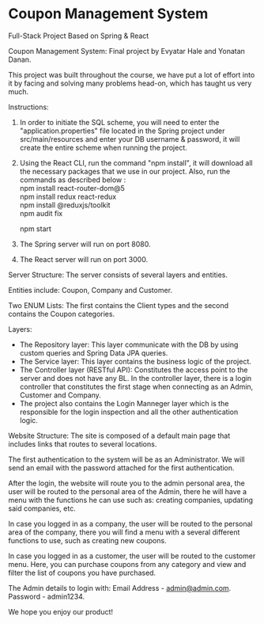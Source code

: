 # Coupon Management System
Full-Stack Project Based on Spring & React

Coupon Management System: Final project by Evyatar Hale and Yonatan Danan.

This project was built throughout the course, we have put a lot of effort into it 
by facing and solving many problems head-on, which has taught us very much.

Instructions:

1. In order to initiate the SQL scheme, you will need to enter the "application.properties" file 
   located in the Spring project under src/main/resources and enter your DB username & 
   password, it will create the entire scheme when running the project.

2. Using the React CLI, run the command "npm install", it will download all the necessary packages that we use in our project.
   Also, run the commands as described below : <br />
   npm install react-router-dom@5 <br />
   npm install redux react-redux <br />
   npm install @reduxjs/toolkit <br />
   npm audit fix <br />
   
   npm start

3. The Spring server will run on port 8080.

4. The React server will run on port 3000.

Server Structure:
The server consists of several layers and entities.

Entities include: Coupon, Company and Customer.

Two ENUM Lists: The first contains the Client types and the second contains the Coupon categories.

Layers:

* The Repository layer: This layer communicate with the DB by using custom queries and 
Spring Data JPA queries.
* The Service layer: This layer contains the business logic of the project.
* The Controller layer (RESTful API): Constitutes the access point to the server and does not 
  have any BL. In the controller layer, there is a login controller that constitutes the first stage 
  when connecting as an Admin, Customer and Company.
* The project also contains the Login Manneger layer which is the responsible for the login 
  inspection and all the other authentication logic.

Website Structure:
The site is composed of a default main page that includes links that routes to several locations.

The first authentication to the system will be as an Administrator.
We will send an email with the password attached for the first authentication.

After the login, the website will route you to the admin personal area, the user will be routed to the 
personal area of the Admin, there he will have a menu with the functions he can use such as: 
creating companies, updating said companies, etc.

In case you logged in as a company, the user will be routed to the personal area of the company, 
there you will find a menu with a several different functions to use, such as creating new coupons.

In case you logged in as a customer, the user will be routed to the customer menu.
Here, you can purchase coupons from any category and view and filter the list of coupons you have purchased.

The Admin details to login with: 
Email Address - admin@admin.com.
Password - admin1234.

We hope you enjoy our product!
